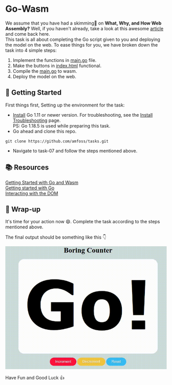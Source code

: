 # Go-Wasm
We assume that you have had a skimming📑 on **What, Why, and How Web Assembly?** Well, if you haven't already, take a look at this awesome [article](https://developer.mozilla.org/en-US/docs/WebAssembly) and come back here. \
This task is all about completing the Go script given to you and deploying the model on the web. To ease things for you, we have broken down the task into 4 simple steps:  
1. Implement the functions in [main.go](main.go) file.
2. Make the buttons in [index.html](index.html) functional. 
3. Compile the [main.go](main.go) to wasm.
4. Deploy the model on the web.

## 🏃 Getting Started
First things first, Setting up the environment for the task:
- [Install](https://go.dev/doc/install) Go 1.11 or newer version. For troubleshooting, see the [Install Troubleshooting](https://github.com/golang/go/wiki/InstallTroubleshooting) page.  
PS: Go 1.18.5 is used while preparing this task.
- Go ahead and clone this repo.
```
git clone https://github.com/amfoss/tasks.git
```
- Navigate to task-07 and follow the steps mentioned above.

## 📚 Resources
[Getting Started with Go and Wasm](https://github.com/golang/go/wiki/WebAssembly#getting-started)  
[Getting started with Go](https://go.dev/doc/tutorial/getting-started)  
[Interacting with the DOM](https://pkg.go.dev/syscall/js)
## 🙌 Wrap-up
It's time for your action now 😄. Complete the task according to the steps mentioned above.  

The final output should be something like this 👇

![demo gif](demo.gif "Demo")  

Have Fun and Good Luck 👍



